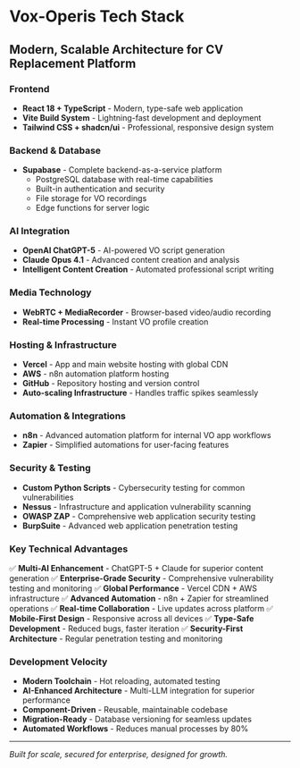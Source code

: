 # Vox-Operis Tech Stack

## Modern, Scalable Architecture for CV Replacement Platform

### **Frontend**
- **React 18 + TypeScript** - Modern, type-safe web application
- **Vite Build System** - Lightning-fast development and deployment
- **Tailwind CSS + shadcn/ui** - Professional, responsive design system

### **Backend & Database**
- **Supabase** - Complete backend-as-a-service platform
  - PostgreSQL database with real-time capabilities
  - Built-in authentication and security
  - File storage for VO recordings
  - Edge functions for server logic

### **AI Integration**
- **OpenAI ChatGPT-5** - AI-powered VO script generation
- **Claude Opus 4.1** - Advanced content creation and analysis
- **Intelligent Content Creation** - Automated professional script writing

### **Media Technology**
- **WebRTC + MediaRecorder** - Browser-based video/audio recording
- **Real-time Processing** - Instant VO profile creation

### **Hosting & Infrastructure**
- **Vercel** - App and main website hosting with global CDN
- **AWS** - n8n automation platform hosting
- **GitHub** - Repository hosting and version control
- **Auto-scaling Infrastructure** - Handles traffic spikes seamlessly


### **Automation & Integrations**
- **n8n** - Advanced automation platform for internal VO app workflows
- **Zapier** - Simplified automations for user-facing features

### **Security & Testing**
- **Custom Python Scripts** - Cybersecurity testing for common vulnerabilities
- **Nessus** - Infrastructure and application vulnerability scanning
- **OWASP ZAP** - Comprehensive web application security testing
- **BurpSuite** - Advanced web application penetration testing

### **Key Technical Advantages**

✅ **Multi-AI Enhancement** - ChatGPT-5 + Claude for superior content generation
✅ **Enterprise-Grade Security** - Comprehensive vulnerability testing and monitoring
✅ **Global Performance** - Vercel CDN + AWS infrastructure
✅ **Advanced Automation** - n8n + Zapier for streamlined operations
✅ **Real-time Collaboration** - Live updates across platform
✅ **Mobile-First Design** - Responsive across all devices
✅ **Type-Safe Development** - Reduced bugs, faster iteration
✅ **Security-First Architecture** - Regular penetration testing and monitoring

### **Development Velocity**
- **Modern Toolchain** - Hot reloading, automated testing
- **AI-Enhanced Architecture** - Multi-LLM integration for superior performance
- **Component-Driven** - Reusable, maintainable codebase
- **Migration-Ready** - Database versioning for seamless updates
- **Automated Workflows** - Reduces manual processes by 80%

---

*Built for scale, secured for enterprise, designed for growth.*